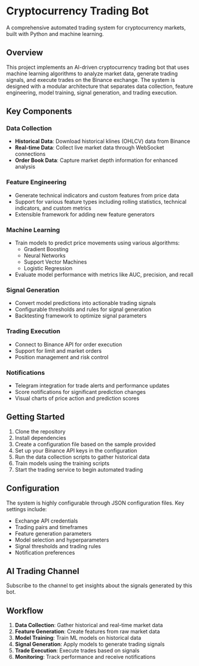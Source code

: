 # Cryptocurrency Trading Bot

A comprehensive automated trading system for cryptocurrency markets, built with Python and machine learning.

## Overview

This project implements an AI-driven cryptocurrency trading bot that uses machine learning algorithms to analyze market data, generate trading signals, and execute trades on the Binance exchange. The system is designed with a modular architecture that separates data collection, feature engineering, model training, signal generation, and trading execution.

## Key Components

### Data Collection
- **Historical Data**: Download historical klines (OHLCV) data from Binance
- **Real-time Data**: Collect live market data through WebSocket connections
- **Order Book Data**: Capture market depth information for enhanced analysis

### Feature Engineering
- Generate technical indicators and custom features from price data
- Support for various feature types including rolling statistics, technical indicators, and custom metrics
- Extensible framework for adding new feature generators

### Machine Learning
- Train models to predict price movements using various algorithms:
  - Gradient Boosting
  - Neural Networks
  - Support Vector Machines
  - Logistic Regression
- Evaluate model performance with metrics like AUC, precision, and recall

### Signal Generation
- Convert model predictions into actionable trading signals
- Configurable thresholds and rules for signal generation
- Backtesting framework to optimize signal parameters

### Trading Execution
- Connect to Binance API for order execution
- Support for limit and market orders
- Position management and risk control

### Notifications
- Telegram integration for trade alerts and performance updates
- Score notifications for significant prediction changes
- Visual charts of price action and prediction scores

## Getting Started

1. Clone the repository
2. Install dependencies
3. Create a configuration file based on the sample provided
4. Set up your Binance API keys in the configuration
5. Run the data collection scripts to gather historical data
6. Train models using the training scripts
7. Start the trading service to begin automated trading

## Configuration

The system is highly configurable through JSON configuration files. Key settings include:

- Exchange API credentials
- Trading pairs and timeframes
- Feature generation parameters
- Model selection and hyperparameters
- Signal thresholds and trading rules
- Notification preferences

## AI Trading Channel

Subscribe to the channel to get insights about the signals generated by this bot.

## Workflow

1. **Data Collection**: Gather historical and real-time market data
2. **Feature Generation**: Create features from raw market data
3. **Model Training**: Train ML models on historical data
4. **Signal Generation**: Apply models to generate trading signals
5. **Trade Execution**: Execute trades based on signals
6. **Monitoring**: Track performance and receive notifications